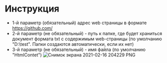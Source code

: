 # Инструкция
* 1-й параметр (обязательный) адрес web страницы в формате https://github.com/
* 2-й параметр (не обязательный) - путь к папке, где будет храниться документ формата txt с содержимым web-страницы (по умолчанию "D:\test". Папки создаются автоматически, если их нет)
* 3-й параметр (не обязательный) - имя файла (по умолчанию "HtmlContet")
![Снимок экрана 2021-02-16 204229 PNG](https://user-images.githubusercontent.com/12125927/108101152-e5a37700-7097-11eb-9589-50f3eb3010ba.jpg)
